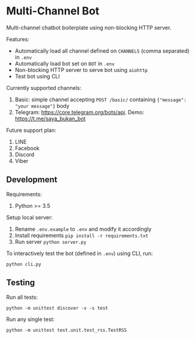 # Multi-Channel Bot

Multi-channel chatbot boilerplate using non-blocking HTTP server. 

Features:
* Automatically load all channel defined on `CHANNELS` (comma separated) in `.env`
* Automatically load bot set on `BOT` in `.env`
* Non-blocking HTTP server to serve bot using `aiohttp`
* Test bot using CLI

Currently supported channels:
1. Basic: simple channel accepting `POST /basic/` containing `{"message": "your message"}` body
2. Telegram: https://core.telegram.org/bots/api. Demo: https://t.me/saya_bukan_bot

Future support plan:
1. LINE
2. Facebook
3. Discord
4. Viber

## Development

Requirements:

1. Python >= 3.5

Setup local server:

1. Rename `.env.example` to `.env` and modify it accordingly
2. Install requirements `pip install -r requirements.txt`
3. Run server `python server.py`

To interactively test the bot (defined in `.env`) using CLI, run:

```
python cli.py
```

## Testing

Run all tests:

```
python -m unittest discover -v -s test
```

Run any single test:

```
python -m unittest test.unit.test_rss.TestRSS
```
